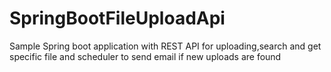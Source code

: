 # SpringBootFileUploadApi
Sample Spring boot application with REST API for uploading,search and get specific file and scheduler to send email if new uploads are found
